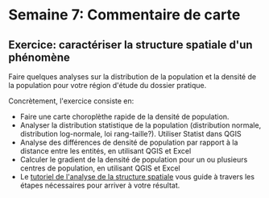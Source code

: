 # Semaine 7: Commentaire de carte

## Exercice: caractériser la structure spatiale d'un phénomène

Faire quelques analyses sur la distribution de la population et la densité de la population pour votre région d'étude du dossier pratique.

Concrètement, l'exercice consiste en:

+ Faire une carte choroplèthe rapide de la densité de population.
+ Analyser la distribution statistique de la population (distribution normale, distribution log-normale, loi rang-taille?). Utiliser Statist dans QGIS
+ Analyse des différences de densité de population par rapport à la distance entre les entités, en utilisant QGIS et Excel
+ Calculer le gradient de la densité de population pour un ou plusieurs centres de population, en utilisant QGIS et Excel
+ Le [tutoriel de l'analyse de la structure spatiale](https://www.youtube.com/playlist?list=PLbjixabFMUzMLcu3SRmzt2KBCmBZRDU08) vous guide à travers les étapes nécessaires pour arriver à votre résultat.
